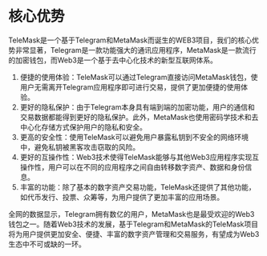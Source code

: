 # 核心优势

TeleMask是一个基于Telegram和MetaMask而诞生的WEB3项目，我们的核心优势非常显著，Telegram是一款功能强大的通讯应用程序，MetaMask是一款流行的加密钱包，而Web3是一个基于去中心化技术的新型互联网体系。

1. 便捷的使用体验：TeleMask可以通过Telegram直接访问MetaMask钱包，使用户无需离开Telegram应用程序即可进行交易，提供了更加便捷的使用体验。
2. 更好的隐私保护：由于Telegram本身具有端到端的加密功能，用户的通信和交易数据都能得到更好的隐私保护。此外，MetaMask也使用密码学技术和去中心化存储方式保护用户的隐私和安全。
3. 更高的安全性：使用TeleMask可以避免用户暴露私钥到不安全的网络环境中，避免私钥被黑客攻击窃取的风险。
4. 更好的互操作性：Web3技术使得TeleMask能够与其他Web3应用程序实现互操作性，用户可以在不同的应用程序之间自由转移数字资产、数据和身份信息。
5. 丰富的功能：除了基本的数字资产交易功能，TeleMask还提供了其他功能，如代币发行、投票、众筹等，为用户提供了更加丰富的应用场景。

全网的数据显示，Telegram拥有数亿的用户，MetaMask也是最受欢迎的Web3钱包之一。随着Web3技术的发展，基于Telegram和MetaMask的TeleMask项目将为用户提供更加安全、便捷、丰富的数字资产管理和交易服务，有望成为Web3生态中不可或缺的一环。
